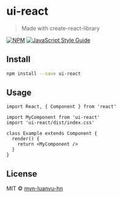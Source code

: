# ui-react

> Made with create-react-library

[![NPM](https://img.shields.io/npm/v/ui-react.svg)](https://www.npmjs.com/package/ui-react) [![JavaScript Style Guide](https://img.shields.io/badge/code_style-standard-brightgreen.svg)](https://standardjs.com)

## Install

```bash
npm install --save ui-react
```

## Usage

```tsx
import React, { Component } from 'react'

import MyComponent from 'ui-react'
import 'ui-react/dist/index.css'

class Example extends Component {
  render() {
    return <MyComponent />
  }
}
```

## License

MIT © [mvn-luanvu-hn](https://github.com/mvn-luanvu-hn)
